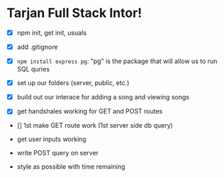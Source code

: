 Tarjan Full Stack Intor!
===

- [x] npm init, get init, usuals
- [x] add .gitignore

- [x] `npm install express pg`: "pg" is the package that will allow us to run SQL quries
- [x] set up our folders (server, public, etc.)

- [x] build out our interace for adding a song and viewing songs
- [x] get handshales working for GET and POST routes
- [] 1st make GET route work (1st server side db query)

- get user inputs working
- write POST query on server

- style as possible with time remaining